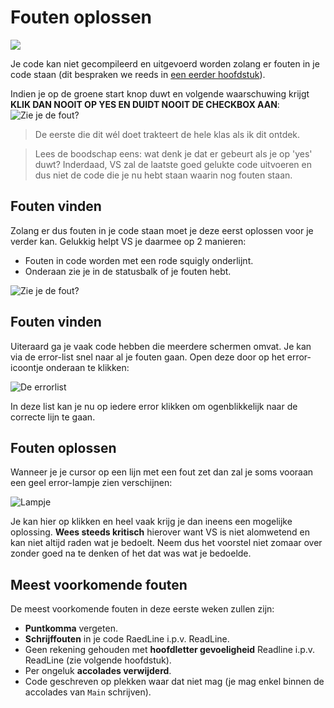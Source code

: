 # Fouten oplossen

![](../assets/attention.jpg)

Je code kan niet gecompileerd en uitgevoerd worden zolang er fouten in je code staan (dit bespraken we reeds in [een eerder hoofdstuk](0_intrototcs.md)).

Indien je op de groene start knop duwt en volgende waarschuwing krijgt **KLIK DAN NOOIT OP YES EN DUIDT NOOIT DE CHECKBOX AAN**:
![Zie je de fout?](../assets/0_intro/errorwarning.PNG)
>De eerste die dit wél doet trakteert de hele klas als ik dit ontdek.

> Lees de boodschap eens: wat denk je dat er gebeurt als je op 'yes' duwt? Inderdaad, VS zal de laatste goed gelukte code uitvoeren en dus niet de code die je nu hebt staan waarin nog fouten staan.

## Fouten vinden

Zolang er dus fouten in je code staan moet je deze eerst oplossen voor je verder kan. Gelukkig helpt VS je daarmee op 2 manieren:

* Fouten in code worden met een rode squigly onderlijnt.
* Onderaan zie je in de statusbalk of je fouten hebt.

![Zie je de fout?](../assets/0_intro/error.PNG)

## Fouten vinden

Uiteraard ga je vaak code hebben die meerdere schermen omvat. Je kan via de error-list snel naar al je fouten gaan. Open deze door op het error-icoontje onderaan te klikken:

![De errorlist](../assets/0_intro/errorlist.PNG)

In deze list kan je nu op iedere error klikken om ogenblikkelijk naar de correcte lijn te gaan.

## Fouten oplossen

Wanneer je je cursor op een lijn met een fout zet dan zal je soms vooraan een geel error-lampje zien verschijnen:

![Lampje](../assets/0_intro/errorlampje.png)

Je kan hier op klikken en heel vaak krijg je dan ineens een mogelijke oplossing. **Wees steeds kritisch** hierover want VS is niet alomwetend en kan niet altijd raden wat je bedoelt. Neem dus het voorstel niet zomaar over zonder goed na te denken of het dat was wat je bedoelde.

## Meest voorkomende fouten

De meest voorkomende fouten in deze eerste weken zullen zijn:

* **Puntkomma** vergeten.
* **Schrijffouten** in je code RaedLine i.p.v. ReadLine.
* Geen rekening gehouden met **hoofdletter gevoeligheid** Readline i.p.v. ReadLine (zie volgende hoofdstuk).
* Per ongeluk **accolades verwijderd**.
* Code geschreven op plekken waar dat niet mag (je mag enkel binnen de accolades van ``Main`` schrijven).
